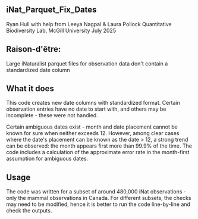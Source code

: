 ## iNat_Parquet_Fix_Dates

Ryan Hull with help from Leeya Nagpal & Laura Pollock Quantitative Biodiversity Lab, McGill University July 2025

## Raison-d'être:

Large iNaturalist parquet files for observation data don't contain a standardized date column

## What it does

This code creates new date columns with standardized format. Certain observation entries have no date to start with, and others may be incomplete - these were not handled.

Certain ambiguous dates exist - month and date placement cannot be known for sure when neither exceeds 12. However, among clear cases where the date's placement can be known as the date \> 12, a strong trend can be observed: the month appears first more than 99.9% of the time. The code includes a calculation of the approximate error rate in the month-first assumption for ambiguous dates.

## Usage

The code was written for a subset of around 480,000 iNat observations - only the mammal observations in Canada. For different subsets, the checks may need to be modified, hence it is better to run the code line-by-line and check the outputs.
